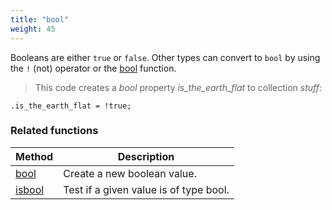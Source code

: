 ```yaml
---
title: "bool"
weight: 45
---
```


Booleans are either `true` or `false`.
Other types can convert to `bool` by using the `!` (not) operator or the [bool](../../collection-api/bool) function.

> This code creates a *bool* property *is_the_earth_flat* to collection *stuff*:

```thingsdb,should_pass
.is_the_earth_flat = !true;
```


### Related functions

Method | Description
------ | -----------
[bool](../../collection-api/bool) | Create a new boolean value.
[isbool](../../collection-api/isbool) | Test if a given value is of type bool.
